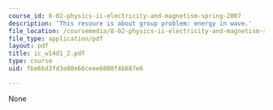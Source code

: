 ```yaml
---
course_id: 8-02-physics-ii-electricity-and-magnetism-spring-2007
description: 'This resoure is about group problem: energy in wave.'
file_location: /coursemedia/8-02-physics-ii-electricity-and-magnetism-spring-2007/fbe6bd3fd3e80e66ceee6080f4b887e6_ic_w14d1_2.pdf
file_type: application/pdf
layout: pdf
title: ic_w14d1_2.pdf
type: course
uid: fbe6bd3fd3e80e66ceee6080f4b887e6

---
```

None